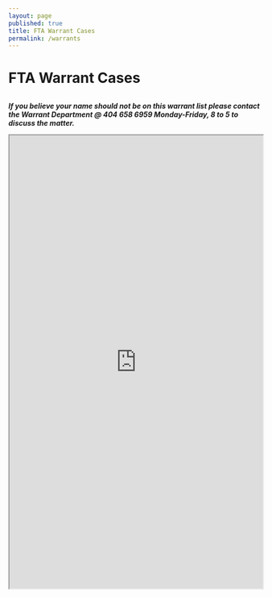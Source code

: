 ```yaml
---
layout: page
published: true
title: FTA Warrant Cases
permalink: /warrants
---
```


# FTA Warrant Cases
##

_**If you believe your name should not be on this warrant list please contact the Warrant Department @ 404 658 6959 Monday-Friday, 8 to 5 to discuss the matter.**_

<iframe src="http://dit-webtest-01/warrants/warrants.aspx" width="100%" height="900px" seamless="seamless"></iframe>